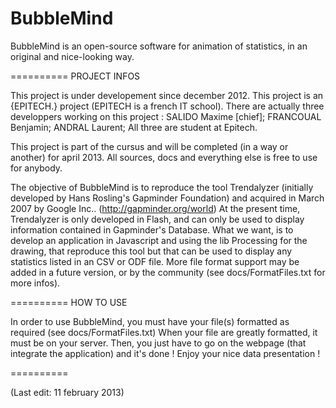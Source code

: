 BubbleMind
==========

BubbleMind is an open-source software for animation of statistics, in an original and nice-looking way.

==========
PROJECT INFOS


This project is under developement since december 2012. This project is an {EPITECH.} project (EPITECH is a french IT school).
There are actually three developpers working on this project : SALIDO Maxime [chief]; FRANCOUAL Benjamin; ANDRAL Laurent; All three are student at Epitech.

This project is part of the cursus and will be completed (in a way or another) for april 2013.
All sources, docs and everything else is free to use for anybody.

The objective of BubbleMind is to reproduce the tool Trendalyzer (initially developed by Hans Rosling's Gapminder Foundation) and acquired in March 2007 by Google Inc..
(http://gapminder.org/world)
At the present time, Trendalyzer is only developed in Flash, and can only be used to display information contained in Gapminder's Database.
What we want, is to develop an application in Javascript and using the lib Processing for the drawing, that reproduce this tool but that can be used to display any statistics listed in an CSV or ODF file.
More file format support may be added in a future version, or by the community (see docs/FormatFiles.txt for more infos).

==========
HOW TO USE


In order to use BubbleMind, you must have your file(s) formatted as required (see docs/FormatFiles.txt)
When your file are greatly formatted, it must be on your server. Then, you just have to go on the webpage (that integrate the application) and it's done !
Enjoy your nice data presentation !

==========

(Last edit: 11 february 2013)
